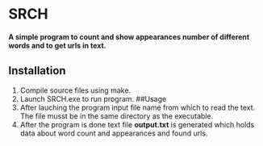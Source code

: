 # SRCH
#### A simple program to count and show appearances number of different words and to get urls in text.
## Installation
1. Compile source files using make.
2. Launch SRCH.exe to run program.
##Usage
1. After lauching the program input file name from which to read the text. The file musst be in the same directory as the executable.
2. After the program is done text file **output.txt** is generated which holds data about word count and appearances and found urls.
